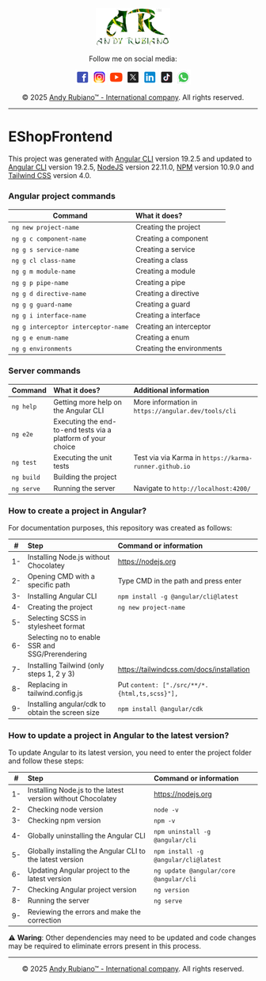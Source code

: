 <p align="center">
    <a href="https://YouTube.com/@RubianoAndy" target="_blank">
        <img src="https://raw.githubusercontent.com/RubianoAndy/App_images/main/Logo.png" width="150">
    </a>
</p>

<div align="center">
    <p>
        Follow me on social media:
    </p>
    <!-- URL de descarga de íconos tamaño 48px X 48px https://iconos8.es/icons/set/social-media -->
    <a style="text-decoration: none;" href="https://www.facebook.com/RubianoAndy" target="_blank">
        <img src="https://raw.githubusercontent.com/RubianoAndy/App_images/main/Facebook.png" alt="Facebook" style="width: 30px; height: auto;">
    </a>
    <a style="text-decoration: none;" href="https://www.instagram.com/RubianoAndy" target="_blank">
        <img src="https://raw.githubusercontent.com/RubianoAndy/App_images/main/Instagram.png" alt="Instagram" style="width: 30px; height: auto;">
    </a>
    <a style="text-decoration: none;" href="https://www.youtube.com/@RubianoAndy" target="_blank">
        <img src="https://raw.githubusercontent.com/RubianoAndy/App_images/main/YouTube.png" alt="YouTube" style="width: 30px; height: auto;">
    </a>
    <a style="text-decoration: none;" href="https://www.x.com/RubianoAndy" target="_blank">
        <img src="https://raw.githubusercontent.com/RubianoAndy/App_images/main/X.png" alt="X (Twitter)" style="width: 30px; height: auto;">
    </a>
    <a style="text-decoration: none;" href="https://www.linkedin.com/company/andyrubiano" target="_blank">
        <img src="https://raw.githubusercontent.com/RubianoAndy/App_images/main/LinkedIn.png" alt="LinkedIn" style="width: 30px; height: auto;">
    </a>
    <a style="text-decoration: none;" href="https://www.tiktok.com/@RubianoAndy" target="_blank">
        <img src="https://raw.githubusercontent.com/RubianoAndy/App_images/main/TikTok.png" alt="TikTok" style="width: 30px; height: auto;">
    </a>
    <a style="text-decoration: none;" href="https://wa.me/573178737226" target="_blank">
        <img src="https://raw.githubusercontent.com/RubianoAndy/App_images/main/WhatsApp.png" alt="WhatsApp" style="width: 30px; height: auto;">
    </a>
</div>

<p align="center">
    &copy; 2025 <a href="https://YouTube.com/@RubianoAndy" target="_blank" class="hover:underline">Andy Rubiano™ - International company</a>. All rights reserved.
</p>

<hr>

# EShopFrontend

This project was generated with [Angular CLI](https://github.com/angular/angular-cli) version 19.2.5 and updated to [Angular CLI](https://github.com/angular/angular-cli) 
version 19.2.5, [NodeJS](https://nodejs.org/en) version 22.11.0, [NPM](https://nodejs.org/en) version 10.9.0 and [Tailwind CSS](https://tailwindcss.com/) version 4.0.

### Angular project commands

| Command                             | What it does?             |
| ----------------------------------- | :------------------------ |
| `ng new project-name`               | Creating the project      |
| `ng g c component-name`             | Creating a component      |
| `ng g s service-name`               | Creating a service        |
| `ng g cl class-name`                | Creating a class          |
| `ng g m module-name`                | Creating a module         |
| `ng g p pipe-name`                  | Creating a pipe           |
| `ng g d directive-name`             | Creating a directive      |
| `ng g g guard-name`                 | Creating a guard          |
| `ng g i interface-name`             | Creating a interface      |
| `ng g interceptor interceptor-name` | Creating an interceptor   |
| `ng g e enum-name`                  | Creating a enum           |
| `ng g environments`                 | Creating the environments |

### Server commands

| Command    | What it does?                                                | Additional information                                 |
| -----------| :----------------------------------------------------------- | :----------------------------------------------------- |
| `ng help`  | Getting more help on the Angular CLI                         | More information in `https://angular.dev/tools/cli`    |
| `ng e2e`   | Executing the end-to-end tests via a platform of your choice |                                                        |
| `ng test`  | Executing the unit tests                                     | Test via via Karma in `https://karma-runner.github.io` |
| `ng build` | Building the project                                         |                                                        |
| `ng serve` | Running the server                                           | Navigate to `http://localhost:4200/`                   |

### How to create a project in Angular?

For documentation purposes, this repository was created as follows:

|  #  | Step                                             | Command or information                        |
| --- | :----------------------------------------------- | :-------------------------------------------- |
| 1-  | Installing Node.js without Chocolatey            | https://nodejs.org                            |
| 2-  | Opening CMD with a specific path                 | Type CMD in the path and press enter          |
| 3-  | Installing Angular CLI                           | `npm install -g @angular/cli@latest`          |
| 4-  | Creating the project                             | `ng new project-name`                         |
| 5-  | Selecting SCSS in stylesheet format              |                                               |
| 6-  | Selecting no to enable SSR and SSG/Prerendering  |                                               |
| 7-  | Installing Tailwind (only steps 1, 2 y 3)        | https://tailwindcss.com/docs/installation     |
| 8-  | Replacing in tailwind.config.js                  | Put `content: ["./src/**/*.{html,ts,scss}"],` |
| 9-  | Installing angular/cdk to obtain the screen size | `npm install @angular/cdk`                    |

### How to update a project in Angular to the latest version?

To update Angular to its latest version, you need to enter the project folder and follow these steps:

|  #  | Step                                                        | Command or information                 |
| --- | :---------------------------------------------------------- | :------------------------------------- |
| 1-  | Installing Node.js to the latest version without Chocolatey | https://nodejs.org                     |
| 2-  | Checking node version                                       | `node -v`                              |
| 3-  | Checking npm version                                        | `npm -v`                               |
| 4-  | Globally uninstalling the Angular CLI                       | `npm uninstall -g @angular/cli`        |
| 5-  | Globally installing the Angular CLI to the latest version   | `npm install -g @angular/cli@latest`   |
| 6-  | Updating Angular project to the latest version              | `ng update @angular/core @angular/cli` |
| 7-  | Checking Angular project version                            | `ng version`                           |
| 8-  | Running the server                                          | `ng serve`                             |
| 9-  | Reviewing the errors and make the correction                |                                        |

⚠️ **Waring**: Other dependencies may need to be updated and code changes may be required to eliminate errors present in this process.

<hr>

<p align="center">
    &copy; 2025 <a href="https://YouTube.com/@RubianoAndy" target="_blank" class="hover:underline">Andy Rubiano™ - International company</a>. All rights reserved.
</p>